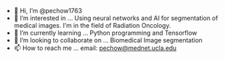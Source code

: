 - 👋 Hi, I’m @pechow1763
- 👀 I’m interested in ...
      Using neural networks and AI for segmentation of medical images. I'm in the field of Radiation Oncology.
- 🌱 I’m currently learning ...
      Python programming and Tensorflow
- 💞️ I’m looking to collaborate on ...
      Biomedical Image segmentation
- 📫 How to reach me ...
      email: pechow@mednet.ucla.edu

<!---
pechow1763/pechow1763 is a ✨ special ✨ repository because its `README.md` (this file) appears on your GitHub profile.
You can click the Preview link to take a look at your changes.
--->
